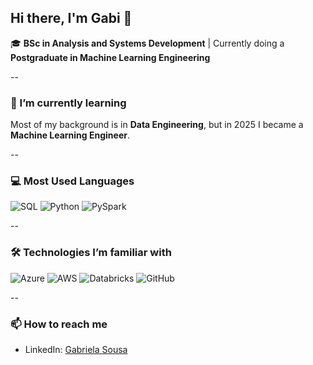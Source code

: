 ## Hi there, I'm Gabi 👋

🎓 **BSc in Analysis and Systems Development** | Currently doing a **Postgraduate in Machine Learning Engineering**

--

### 🌱 I’m currently learning
Most of my background is in **Data Engineering**, but in 2025 I became a **Machine Learning Engineer**.

--

### 💻 Most Used Languages
![SQL](https://img.shields.io/badge/SQL-4479A1?style=for-the-badge&logo=sql&logoColor=white)
![Python](https://img.shields.io/badge/Python-3776AB?style=for-the-badge&logo=python&logoColor=white)
![PySpark](https://img.shields.io/badge/PySpark-FF0000?style=for-the-badge&logo=apache-spark&logoColor=white)

--

### 🛠 Technologies I’m familiar with
![Azure](https://img.shields.io/badge/Azure-0078D4?style=for-the-badge&logo=microsoft-azure&logoColor=white)
![AWS](https://img.shields.io/badge/AWS-232F3E?style=for-the-badge&logo=amazon-aws&logoColor=white)
![Databricks](https://img.shields.io/badge/Databricks-FF0066?style=for-the-badge&logo=databricks&logoColor=white)
![GitHub](https://img.shields.io/badge/GitHub-181717?style=for-the-badge&logo=github&logoColor=white)

--

### 📫 How to reach me
- LinkedIn: [Gabriela Sousa](https://www.linkedin.com/in/gabriela-sousa-392942163)
